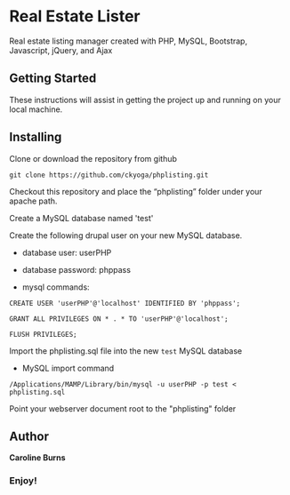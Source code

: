 Real Estate Lister
==================

Real estate listing manager created with PHP, MySQL, Bootstrap, Javascript, jQuery, and Ajax

Getting Started
----------------

These instructions will assist in getting the project up and running on your local machine. 


Installing
----------

Clone or download the repository from github

`git clone https://github.com/ckyoga/phplisting.git`


Checkout this repository and place the “phplisting” folder under your apache path.

Create a MySQL database named 'test'

Create the following drupal user on your new MySQL database.
- database user: userPHP
- database password: phppass

- mysql commands:

`CREATE USER 'userPHP'@'localhost' IDENTIFIED BY 'phppass';`

`GRANT ALL PRIVILEGES ON * . * TO 'userPHP'@'localhost';`

`FLUSH PRIVILEGES;`

Import the phplisting.sql file into the new `test` MySQL database

- MySQL import command

`/Applications/MAMP/Library/bin/mysql -u userPHP -p test < phplisting.sql`

Point your webserver document root to the "phplisting" folder

Author
------

**Caroline Burns** 

### Enjoy!

